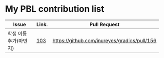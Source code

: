 My PBL contribution list
========================

| Issue                    | Link.   | Pull Request |
|--------------------------|---------|--------------|
| 학생 이름 추가(마민지)     | [103](https://github.com/inureyes/gradios/issues/103) | https://github.com/inureyes/gradios/pull/156 |
